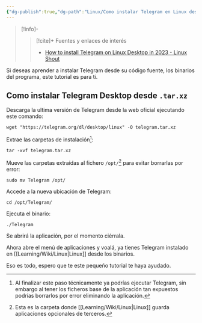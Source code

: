 ```yaml
---
{"dg-publish":true,"dg-path":"Linux/Como instalar Telegram en Linux desde la terminal.md","permalink":"/linux/como-instalar-telegram-en-linux-desde-la-terminal/","created":"2024-03-02T22:09","updated":"2024-04-03T19:47"}
---
```


> [!info]-
>> [!cite]+ Fuentes y enlaces de interés 
>> - [How to install Telegram on Linux Desktop in 2023 - Linux Shout](https://linux.how2shout.com/how-to-install-telegram-on-linux-desktop-in-2023/#Option_2_Use_the_official_Telegram_Desktop_PPA_for_Ubuntu_and_derivatives)

Si deseas aprender a instalar Telegram desde su código fuente, los binarios del programa, este tutorial es para ti.

## Como instalar Telegram Desktop desde `.tar.xz`
Descarga la ultima versión de Telegram desde la web oficial ejecutando este comando:
```shell
wget "https://telegram.org/dl/desktop/linux" -O telegram.tar.xz
```

Extrae las carpetas de instalación[^1]:
```shell
tar -xvf telegram.tar.xz
```

Mueve las carpetas extraídas al fichero `/opt/`[^2] para evitar borrarlas por error:
```shell
sudo mv Telegram /opt/
```

Accede a la nueva ubicación de Telegram:
```shell
cd /opt/Telegram/
```

Ejecuta el binario:
```shell
./Telegram
```

Se abrirá la aplicación, por el momento ciérrala.

Ahora abre el menú de aplicaciones y voalá, ya tienes Telegram instalado en [[Learning/Wiki/Linux\|Linux]] desde los binarios.

Eso es todo, espero que te este pequeño tutorial te haya ayudado.

[^1]: Al finalizar este paso técnicamente ya podrías ejecutar Telegram, sin embargo al tener los ficheros base de la aplicación tan expuestos podrías borrarlos por error eliminando la aplicación.
[^2]: Esta es la carpeta donde [[Learning/Wiki/Linux\|Linux]] guarda aplicaciones opcionales de terceros.
[^3]: En realidad hay una versión .deb, ejecutando `sudo apt install telegram-desktop`, pero es muy antigua.